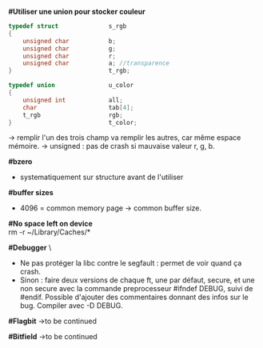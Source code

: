 <strong>#Utiliser une union pour stocker couleur</strong>

```c
typedef struct				s_rgb
{
	unsigned char			b;
	unsigned char			g;
	unsigned char			r;
	unsigned char			a; //transparence
}							t_rgb;

typedef union				u_color
{
	unsigned int			all;
	char					tab[4];
	t_rgb					rgb;
}							t_color;
```
-> remplir l'un des trois champ va remplir les autres, car même espace mémoire.
-> unsigned : pas de crash si mauvaise valeur r, g, b.

<strong>#bzero</strong> 
- systematiquement sur structure avant de l'utiliser

<strong>#buffer sizes</strong>
- 4096 = common memory page -> common buffer size.

<strong>#No space left on device</strong> \
 rm -r ~/Library/Caches/*

<strong>#Debugger</strong> \
- Ne pas protéger la libc contre le segfault : permet de voir quand ça crash.
- Sinon : faire deux versions de chaque ft, une par défaut, secure, et une non secure avec la commande preprocesseur #ifndef DEBUG, suivi de #endif. Possible d'ajouter des commentaires donnant des infos sur le bug. Compiler avec -D DEBUG. 


<strong>#Flagbit</strong>
->to be continued

<strong>#Bitfield</strong>
->to be continued
